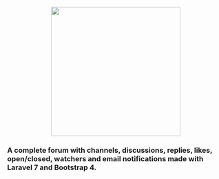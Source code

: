 <p align="center"><img src="https://res.cloudinary.com/dtfbvvkyp/image/upload/v1566331377/laravel-logolockup-cmyk-red.svg" width="300"></p>

### A complete forum with channels, discussions, replies, likes, open/closed, watchers and email notifications made with Laravel 7 and Bootstrap 4.
